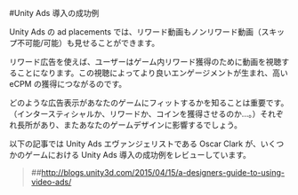 #Unity Ads 導入の成功例

Unity Ads の ad placements では、リワード動画もノンリワード動画（スキップ不可能/可能）も見せることができます。

リワード広告を使えば、ユーザーはゲーム内リワード獲得のために動画を視聴することになります。この視聴によってより良いエンゲージメントが生まれ、高い eCPM の獲得につながるのです。

どのような広告表示があなたのゲームにフィットするかを知ることは重要です。（インタースティシャルか、リワードか、コインを獲得させるのか...。）それぞれ長所があり、またあなたのゲームデザインに影響するでしょう。

以下の記事では Unity Ads エヴァンジェリストである Oscar Clark が、いくつかのゲームにおける Unity Ads 導入の成功例をレビューしています。
>##http://blogs.unity3d.com/2015/04/15/a-designers-guide-to-using-video-ads/